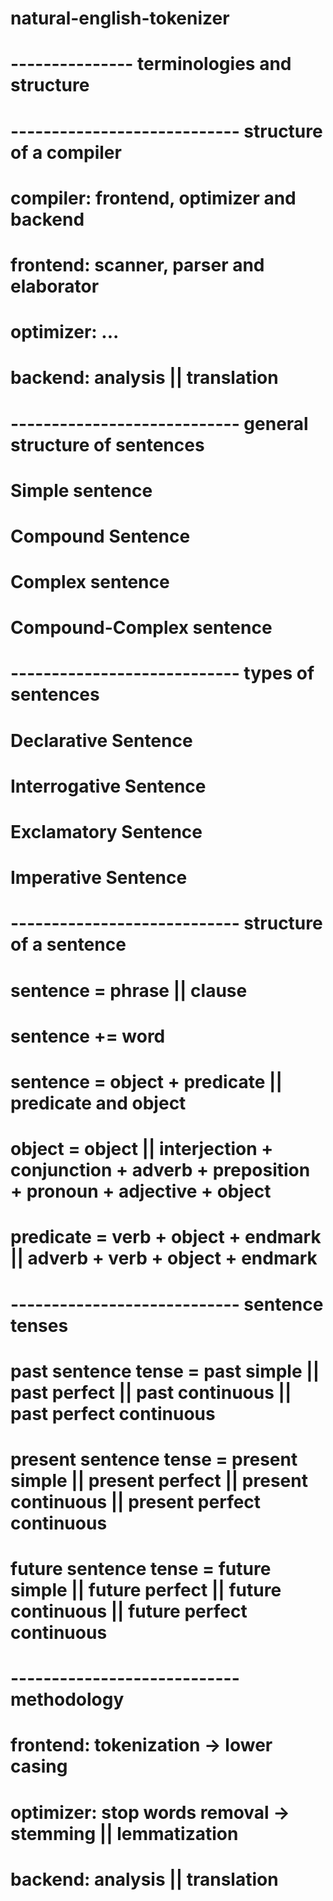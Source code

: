 # natural-english-tokenizer

# --------------- terminologies and structure

# ---------------------------- structure of a compiler

# compiler: frontend, optimizer and backend

# frontend: scanner, parser and elaborator

# optimizer: ...

# backend: analysis || translation

# ---------------------------- general structure of sentences

# Simple sentence

# Compound Sentence

# Complex sentence

# Compound-Complex sentence

# ---------------------------- types of sentences

# Declarative Sentence

# Interrogative Sentence

# Exclamatory Sentence

# Imperative Sentence

# ---------------------------- structure of a sentence

# sentence = phrase || clause

# sentence += word

# sentence = object + predicate || predicate and object

# object = object || interjection + conjunction + adverb + preposition + pronoun + adjective + object

# predicate = verb + object + endmark || adverb + verb + object + endmark

# ---------------------------- sentence tenses

# past sentence tense = past simple || past perfect || past continuous || past perfect continuous

# present sentence tense = present simple || present perfect || present continuous || present perfect continuous

# future sentence tense = future simple || future perfect || future continuous || future perfect continuous

# ---------------------------- methodology

# frontend: tokenization -> lower casing

# optimizer: stop words removal -> stemming || lemmatization

# backend: analysis || translation

#
